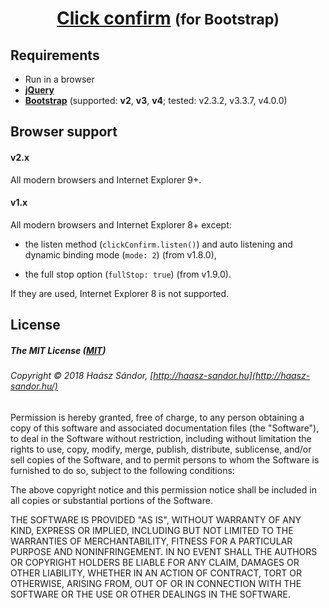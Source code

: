 <div>
	<h1 align="center">
		<a href="https://gitlab.com/haasz/click-confirm-for-bootstrap">Click confirm</a>
		<small>(for Bootstrap)</small>
	</h1>
</div>

## Requirements

- Run in a browser
- **[jQuery](http://jquery.com/)**
- **[Bootstrap](https://getbootstrap.com/)** (supported: **v2**, **v3**, **v4**; tested: v2.3.2, v3.3.7, v4.0.0)

## Browser support

#### v2.x

All modern browsers and Internet Explorer 9+.

#### v1.x

All modern browsers and Internet Explorer 8+ except:

- the listen method (`clickConfirm.listen()`) and auto listening and dynamic binding mode (`mode: 2`) (from v1.8.0),

- the full stop option (`fullStop: true`) (from v1.9.0).

If they are used, Internet Explorer 8 is not supported.

## License

##### The MIT License ([MIT](https://opensource.org/licenses/MIT))

###### Copyright © 2018 Haász Sándor, [http://haasz-sandor.hu](http://haasz-sandor.hu/)

Permission is hereby granted, free of charge, to any person obtaining a copy of this software and associated documentation files (the "Software"), to deal in the Software without restriction, including without limitation the rights to use, copy, modify, merge, publish, distribute, sublicense, and/or sell copies of the Software, and to permit persons to whom the Software is furnished to do so, subject to the following conditions:

The above copyright notice and this permission notice shall be included in all copies or substantial portions of the Software.

THE SOFTWARE IS PROVIDED "AS IS", WITHOUT WARRANTY OF ANY KIND, EXPRESS OR IMPLIED, INCLUDING BUT NOT LIMITED TO THE WARRANTIES OF MERCHANTABILITY, FITNESS FOR A PARTICULAR PURPOSE AND NONINFRINGEMENT. IN NO EVENT SHALL THE AUTHORS OR COPYRIGHT HOLDERS BE LIABLE FOR ANY CLAIM, DAMAGES OR OTHER LIABILITY, WHETHER IN AN ACTION OF CONTRACT, TORT OR OTHERWISE, ARISING FROM, OUT OF OR IN CONNECTION WITH THE SOFTWARE OR THE USE OR OTHER DEALINGS IN THE SOFTWARE.
